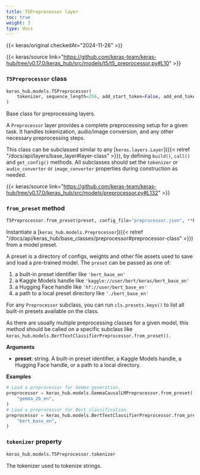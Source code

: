 ```yaml
---
title: T5Preprocessor layer
toc: true
weight: 3
type: docs
---
```


{{< keras/original checkedAt="2024-11-26" >}}

{{< keras/source link="https://github.com/keras-team/keras-hub/tree/v0.17.0/keras_hub/src/models/t5/t5_preprocessor.py#L10" >}}

### `T5Preprocessor` class

```python
keras_hub.models.T5Preprocessor(
    tokenizer, sequence_length=256, add_start_token=False, add_end_token=True, **kwargs
)
```

Base class for preprocessing layers.

A `Preprocessor` layer provides a complete preprocessing setup for a
given task. It handles tokenization, audio/image conversion, and
any other necessary preprocessing steps.

This class can be subclassed similar to any [`keras.layers.Layer`]({{< relref "/docs/api/layers/base_layer#layer-class" >}}), by
defining `build()`, `call()` and `get_config()` methods. All subclasses
should set the `tokenizer` or `audio_converter` or `image_converter`
properties during construction as needed.

{{< keras/source link="https://github.com/keras-team/keras-hub/tree/v0.17.0/keras_hub/src/models/preprocessor.py#L132" >}}

### `from_preset` method

```python
T5Preprocessor.from_preset(preset, config_file="preprocessor.json", **kwargs)
```

Instantiate a [`keras_hub.models.Preprocessor`]({{< relref "/docs/api/keras_hub/base_classes/preprocessor#preprocessor-class" >}}) from a model preset.

A preset is a directory of configs, weights and other file assets used
to save and load a pre-trained model. The `preset` can be passed as
one of:

1. a built-in preset identifier like `'bert_base_en'`
2. a Kaggle Models handle like `'kaggle://user/bert/keras/bert_base_en'`
3. a Hugging Face handle like `'hf://user/bert_base_en'`
4. a path to a local preset directory like `'./bert_base_en'`

For any `Preprocessor` subclass, you can run `cls.presets.keys()` to
list all built-in presets available on the class.

As there are usually multiple preprocessing classes for a given model,
this method should be called on a specific subclass like
`keras_hub.models.BertTextClassifierPreprocessor.from_preset()`.

**Arguments**

- **preset**: string. A built-in preset identifier, a Kaggle Models
  handle, a Hugging Face handle, or a path to a local directory.

**Examples**

```python
# Load a preprocessor for Gemma generation.
preprocessor = keras_hub.models.GemmaCausalLMPreprocessor.from_preset(
    "gemma_2b_en",
)
# Load a preprocessor for Bert classification.
preprocessor = keras_hub.models.BertTextClassifierPreprocessor.from_preset(
    "bert_base_en",
)
```

### `tokenizer` property

```python
keras_hub.models.T5Preprocessor.tokenizer
```

The tokenizer used to tokenize strings.
